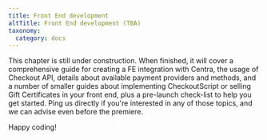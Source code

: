```yaml
---
title: Front End development
altTitle: Front End development (TBA)
taxonomy:
  category: docs
---
```


This chapter is still under construction. When finished, it will cover a comprehensive guide for creating a FE integration with Centra, the usage of Checkout API, details about available payment providers and methods, and a number of smaller guides about implementing CheckoutScript or selling Gift Certificates in your front end, plus a pre-launch check-list to help you get started. Ping us directly if you're interested in any of those topics, and we can advise even before the premiere.

Happy coding!
